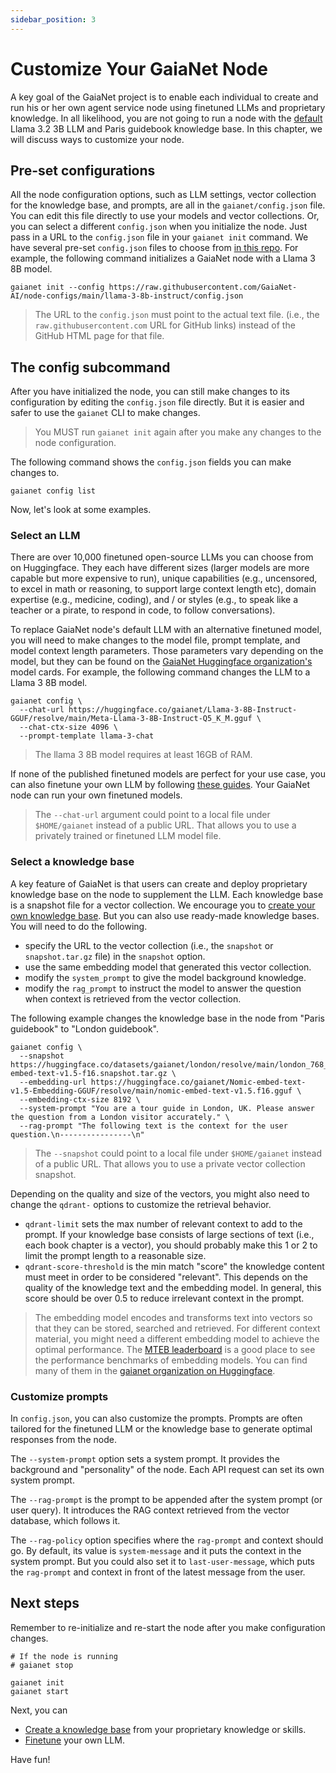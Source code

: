 ```yaml
---
sidebar_position: 3
---
```


# Customize Your GaiaNet Node

A key goal of the GaiaNet project is to enable each individual to create and run his or her own
agent service node using finetuned LLMs and proprietary knowledge. In all likelihood, 
you are not going to run a node with the [default](quick-start.md) Llama 3.2 3B LLM and Paris guidebook knowledge base.
In this chapter, we will discuss ways to customize your node.

## Pre-set configurations

All the node configuration options, such as LLM settings, vector collection for the knowledge base, and prompts, 
are all in the `gaianet/config.json` file. You can edit this file directly to use your models and vector collections.
Or, you can select a different `config.json` when you initialize the node. Just pass in a URL to the `config.json` file 
in your `gaianet init` command.
We have several pre-set `config.json` files to choose from [in this repo](https://github.com/GaiaNet-AI/node-configs).
For example, the following command initializes a GaiaNet node with a Llama 3 8B model.

```
gaianet init --config https://raw.githubusercontent.com/GaiaNet-AI/node-configs/main/llama-3-8b-instruct/config.json
```

> The URL to the `config.json` must point to the actual text file. (i.e., the `raw.githubusercontent.com` URL for GitHub links) instead of the GitHub HTML page for that file.

## The config subcommand

After you have initialized the node, you can still make changes to its configuration by editing the `config.json` file
directly. But it is easier and safer to use the `gaianet` CLI to make changes.

> You MUST run `gaianet init` again after you make any changes to the node configuration.

The following command shows the `config.json` fields you can make changes to.

```
gaianet config list
```

Now, let's look at some examples.

### Select an LLM

There are over 10,000 finetuned open-source LLMs you can choose from on Huggingface. They each have different sizes (larger models are more capable but more expensive to run), unique capabilities (e.g., uncensored, to excel in math or reasoning, to support large context length etc), domain expertise (e.g., medicine, coding), and / or styles (e.g., to speak like a teacher or a pirate, to respond in code, to follow conversations).

To replace GaiaNet node's default LLM with an alternative
finetuned model, you will need to make changes to the model file, prompt template, and model context length parameters.
Those parameters vary depending on the model, but they can be found on the [GaiaNet Huggingface organization's](https://huggingface.co/gaianet) model cards. For example, the following command changes the LLM to a Llama 3 8B model.

```
gaianet config \
  --chat-url https://huggingface.co/gaianet/Llama-3-8B-Instruct-GGUF/resolve/main/Meta-Llama-3-8B-Instruct-Q5_K_M.gguf \
  --chat-ctx-size 4096 \
  --prompt-template llama-3-chat 
```

> The llama 3 8B model requires at least 16GB of RAM.

If none of the published finetuned models are perfect for your use case, you can also finetune your own LLM by following [these guides](../creator-guide/finetune/intro.md). Your GaiaNet node can run your own finetuned models. 

> The `--chat-url` argument could point to a local file under `$HOME/gaianet` instead of a public URL. That allows you to use a privately trained or finetuned LLM model file.

### Select a knowledge base

A key feature of GaiaNet is that users can create and deploy proprietary knowledge base on the node to supplement
the LLM. Each knowledge base is a snapshot file for a vector collection. 
We encourage you to [create your own knowledge base](../creator-guide/knowledge/concepts.md). But you can also use 
ready-made knowledge bases. You will need to do the following.

* specify the URL to the vector collection (i.e., the `snapshot` or `snapshot.tar.gz` file) in the `snapshot` option.
* use the same embedding model that generated this vector collection.
* modify the `system_prompt` to give the model background knowledge.
* modify the `rag_prompt` to instruct the model to answer the question when context is retrieved from the vector collection.

The following example changes the knowledge base in the node from "Paris guidebook" to "London guidebook". 

```
gaianet config \
  --snapshot https://huggingface.co/datasets/gaianet/london/resolve/main/london_768_nomic-embed-text-v1.5-f16.snapshot.tar.gz \
  --embedding-url https://huggingface.co/gaianet/Nomic-embed-text-v1.5-Embedding-GGUF/resolve/main/nomic-embed-text-v1.5.f16.gguf \
  --embedding-ctx-size 8192 \
  --system-prompt "You are a tour guide in London, UK. Please answer the question from a London visitor accurately." \
  --rag-prompt "The following text is the context for the user question.\n----------------\n"
```

> The `--snapshot` could point to a local file under `$HOME/gaianet` instead of a public URL. That allows you to use a private vector collection snapshot.

Depending on the quality and size of the vectors, you might also need to change the `qdrant-` options to 
customize the retrieval behavior.

* `qdrant-limit` sets the max number of relevant context to add to the prompt. If your knowledge base consists of large sections of text (i.e., each book chapter is a vector), you should probably make this 1 or 2 to limit the prompt length to a reasonable size.
* `qdrant-score-threshold` is the min match "score" the knowledge content must meet in order to be considered "relevant". This depends on the quality of the knowledge text and the embedding model. In general, this score should be over 0.5 to reduce irrelevant context in the prompt.

> The embedding model encodes and transforms text into vectors so that they can be stored, searched and retrieved. For different
context material, you might need a different embedding model to achieve the optimal performance. 
The [MTEB leaderboard](https://huggingface.co/spaces/mteb/leaderboard) is a good place to see the performance
benchmarks of embedding models. You can find many of them in the [gaianet organization on Huggingface](https://huggingface.co/gaianet).
 
### Customize prompts

In `config.json`, you can also customize the prompts. 
Prompts are often tailored for the finetuned LLM or the knowledge
base to generate optimal responses from the node.

The `--system-prompt` option sets a system prompt. It provides the background and "personality" of the node.
Each API request can set its own system prompt.

The `--rag-prompt` is the prompt to be appended after the system prompt (or user query). 
It introduces the RAG context retrieved from the vector database, which follows it.

The `--rag-policy` option specifies where the `rag-prompt` and context should go. 
By default, its value is `system-message` and it puts the context in the system prompt. 
But you could also set it to `last-user-message`, which
puts the `rag-prompt` and context in front of the latest message from the user.

## Next steps

Remember to re-initialize and re-start the node after you make configuration changes.

```
# If the node is running
# gaianet stop

gaianet init
gaianet start
```

Next, you can

* [Create a knowledge base](../creator-guide/knowledge/concepts.md) from your proprietary knowledge or skills.
* [Finetune](../creator-guide/finetune/intro.md) your own LLM.

Have fun!

